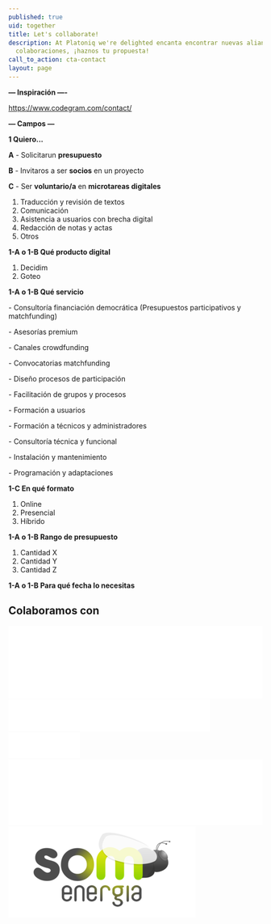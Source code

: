 ```yaml
---
published: true
uid: together
title: Let's collaborate!
description: At Platoniq we're delighted encanta encontrar nuevas alianzas y
  colaboraciones, ¡haznos tu propuesta!
call_to_action: cta-contact
layout: page
---
```

**— Inspiración —-**

<https://www.codegram.com/contact/>

**— Campos —**

**1 Quiero... <Radio button>**

**A** - Solicitarun **presupuesto**

**B** - Invitaros a ser **socios** en un proyecto

**C** - Ser **voluntario/a** en **microtareas digitales**

1. Traducción y revisión de textos
2. Comunicación
3. Asistencia a usuarios con brecha digital
4. Redacción de notas y actas
5. Otros



**1-A o 1-B Qué producto digital <Radio button>**

1. Decidim
2. Goteo



**1-A o 1-B Qué servicio <Checkbox>**

\- Consultoría financiación democrática (Presupuestos participativos y matchfunding)

\- Asesorías premium

\- Canales crowdfunding

\- Convocatorias matchfunding

\- Diseño procesos de participación

\- Facilitación de grupos y procesos

\- Formación a usuarios

\- Formación a técnicos y administradores

\- Consultoría técnica y funcional

\- Instalación y mantenimiento

\- Programación y adaptaciones



**1-C En qué formato <Radio button>**

1. Online
2. Presencial
3. Híbrido



**1-A o 1-B Rango de presupuesto <Radio button>**

1. Cantidad X
2. Cantidad Y
3. Cantidad Z



**1-A o 1-B Para qué fecha lo necesitas <Fecha>**

<section class="pj-collaborators">
  <h2>Colaboramos con</h2>
  
  <div class="pj-collaborators__list">
    <img class="pj-collaborator" src="/media/collaborators/decidim-logo.svg"/>
    <img class="pj-collaborator" src="/media/collaborators/tecnopolitica.svg"/>
    <img class="pj-collaborator" src="/media/collaborators/aj-bcn.png"/>
    <img class="pj-collaborator" src="/media/collaborators/uoc.png"/>
    <img class="pj-collaborator" src="/media/collaborators/som-energia.png"/>
  </div>
</section>